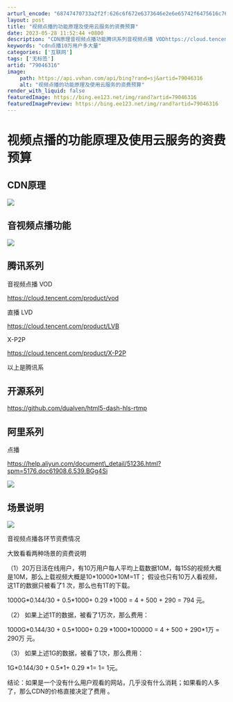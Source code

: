 ```yaml
---
arturl_encode: "68747470733a2f2f:626c6f672e6373646e2e6e65742f6475616c76656e6373646e:2f61727469636c652f64657461696c732f3739303436333136"
layout: post
title: "视频点播的功能原理及使用云服务的资费预算"
date: 2023-05-28 11:52:44 +0800
description: "CDN原理音视频点播功能腾讯系列音视频点播 VODhttps://cloud.tencent.com"
keywords: "cdn点播10万用户多大量"
categories: ['互联网']
tags: ['无标签']
artid: "79046316"
image:
    path: https://api.vvhan.com/api/bing?rand=sj&artid=79046316
    alt: "视频点播的功能原理及使用云服务的资费预算"
render_with_liquid: false
featuredImage: https://bing.ee123.net/img/rand?artid=79046316
featuredImagePreview: https://bing.ee123.net/img/rand?artid=79046316
---
```


# 视频点播的功能原理及使用云服务的资费预算

## CDN原理

![](http://p3.pstatp.com/large/59300002e578780487e5)

## 音视频点播功能

![](http://p1.pstatp.com/large/59350000506da160a690)

## 腾讯系列

音视频点播 VOD

https://cloud.tencent.com/product/vod

直播 LVD

https://cloud.tencent.com/product/LVB

X-P2P

https://cloud.tencent.com/product/X-P2P

以上是腾讯系

## 开源系列

https://github.com/dualven/html5-dash-hls-rtmp

## 阿里系列

点播

https://help.aliyun.com/document\_detail/51236.html?spm=5176.doc61908.6.539.BGg4Si

![](http://p1.pstatp.com/large/59310002b6f50f197796)

## 场景说明

![](http://p1.pstatp.com/large/59310002b6f77ad3255d)

音视频点播各环节资费情况

大致看看两种场景的资费说明

（1）20万日活在线用户，有10万用户每人平均上载数据10M，每15S的视频大概是10M，那么上载视频大概是10\*10000\*10M=1T； 假设也只有10万人看视频，这1T的数据只被看了1 次，那么也有1T的下载。

1000G\*0.144/30 + 0.5\*1000+ 0.29 \*1000 = 4 + 500 + 290 = 794 元。

（2） 如果上述1T的数据，被看了1万次，那么费用：

1000G\*0.144/30 + 0.5\*1000+ 0.29 \*1000\*100000 = 4 + 500 + 290\*1万 = 290万 元。

（3） 如果上述1G的数据，被看了1次，那么费用：

1G\*0.144/30 + 0.5\*1+ 0.29 \*1= 1= 1元。

结论：如果是一个没有什么用户观看的网站，几乎没有什么消耗；如果看的人多了，那么CDN的价格直接决定了费用 。